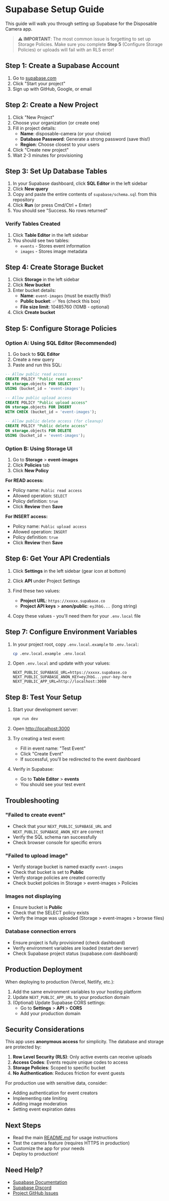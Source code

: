 # Supabase Setup Guide

This guide will walk you through setting up Supabase for the Disposable Camera app.

> **⚠️ IMPORTANT**: The most common issue is forgetting to set up Storage Policies.
> Make sure you complete **Step 5** (Configure Storage Policies) or uploads will fail with an RLS error!

## Step 1: Create a Supabase Account

1. Go to [supabase.com](https://supabase.com)
2. Click "Start your project"
3. Sign up with GitHub, Google, or email

## Step 2: Create a New Project

1. Click "New Project"
2. Choose your organization (or create one)
3. Fill in project details:
   - **Name**: disposable-camera (or your choice)
   - **Database Password**: Generate a strong password (save this!)
   - **Region**: Choose closest to your users
4. Click "Create new project"
5. Wait 2-3 minutes for provisioning

## Step 3: Set Up Database Tables

1. In your Supabase dashboard, click **SQL Editor** in the left sidebar
2. Click **New query**
3. Copy and paste the entire contents of `supabase/schema.sql` from this repository
4. Click **Run** (or press Cmd/Ctrl + Enter)
5. You should see "Success. No rows returned"

### Verify Tables Created

1. Click **Table Editor** in the left sidebar
2. You should see two tables:
   - `events` - Stores event information
   - `images` - Stores image metadata

## Step 4: Create Storage Bucket

1. Click **Storage** in the left sidebar
2. Click **New bucket**
3. Enter bucket details:
   - **Name**: `event-images` (must be exactly this!)
   - **Public bucket**: ✅ Yes (check this box)
   - **File size limit**: 10485760 (10MB - optional)
4. Click **Create bucket**

## Step 5: Configure Storage Policies

### Option A: Using SQL Editor (Recommended)

1. Go back to **SQL Editor**
2. Create a new query
3. Paste and run this SQL:

```sql
-- Allow public read access
CREATE POLICY "Public read access"
ON storage.objects FOR SELECT
USING (bucket_id = 'event-images');

-- Allow public upload access
CREATE POLICY "Public upload access"
ON storage.objects FOR INSERT
WITH CHECK (bucket_id = 'event-images');

-- Allow public delete access (for cleanup)
CREATE POLICY "Public delete access"
ON storage.objects FOR DELETE
USING (bucket_id = 'event-images');
```

### Option B: Using Storage UI

1. Go to **Storage** > **event-images**
2. Click **Policies** tab
3. Click **New Policy**

**For READ access:**
- Policy name: `Public read access`
- Allowed operation: `SELECT`
- Policy definition: `true`
- Click **Review** then **Save**

**For INSERT access:**
- Policy name: `Public upload access`
- Allowed operation: `INSERT`
- Policy definition: `true`
- Click **Review** then **Save**

## Step 6: Get Your API Credentials

1. Click **Settings** in the left sidebar (gear icon at bottom)
2. Click **API** under Project Settings
3. Find these two values:

   - **Project URL**: `https://xxxxx.supabase.co`
   - **Project API keys** > **anon/public**: `eyJhbG...` (long string)

4. Copy these values - you'll need them for your `.env.local` file

## Step 7: Configure Environment Variables

1. In your project root, copy `.env.local.example` to `.env.local`:
   ```bash
   cp .env.local.example .env.local
   ```

2. Open `.env.local` and update with your values:
   ```env
   NEXT_PUBLIC_SUPABASE_URL=https://xxxxx.supabase.co
   NEXT_PUBLIC_SUPABASE_ANON_KEY=eyJhbG...your-key-here
   NEXT_PUBLIC_APP_URL=http://localhost:3000
   ```

## Step 8: Test Your Setup

1. Start your development server:
   ```bash
   npm run dev
   ```

2. Open [http://localhost:3000](http://localhost:3000)

3. Try creating a test event:
   - Fill in event name: "Test Event"
   - Click "Create Event"
   - If successful, you'll be redirected to the event dashboard

4. Verify in Supabase:
   - Go to **Table Editor** > **events**
   - You should see your test event

## Troubleshooting

### "Failed to create event"
- Check that your `NEXT_PUBLIC_SUPABASE_URL` and `NEXT_PUBLIC_SUPABASE_ANON_KEY` are correct
- Verify the SQL schema ran successfully
- Check browser console for specific errors

### "Failed to upload image"
- Verify storage bucket is named exactly `event-images`
- Check that bucket is set to **Public**
- Verify storage policies are created correctly
- Check bucket policies in Storage > event-images > Policies

### Images not displaying
- Ensure bucket is **Public**
- Check that the SELECT policy exists
- Verify the image was uploaded (Storage > event-images > browse files)

### Database connection errors
- Ensure project is fully provisioned (check dashboard)
- Verify environment variables are loaded (restart dev server)
- Check Supabase project status (supabase.com dashboard)

## Production Deployment

When deploying to production (Vercel, Netlify, etc.):

1. Add the same environment variables to your hosting platform
2. Update `NEXT_PUBLIC_APP_URL` to your production domain
3. (Optional) Update Supabase CORS settings:
   - Go to **Settings** > **API** > **CORS**
   - Add your production domain

## Security Considerations

This app uses **anonymous access** for simplicity. The database and storage are protected by:

1. **Row Level Security (RLS)**: Only active events can receive uploads
2. **Access Codes**: Events require unique codes to access
3. **Storage Policies**: Scoped to specific bucket
4. **No Authentication**: Reduces friction for event guests

For production use with sensitive data, consider:
- Adding authentication for event creators
- Implementing rate limiting
- Adding image moderation
- Setting event expiration dates

## Next Steps

- Read the main [README.md](./README.md) for usage instructions
- Test the camera feature (requires HTTPS in production)
- Customize the app for your needs
- Deploy to production!

## Need Help?

- [Supabase Documentation](https://supabase.com/docs)
- [Supabase Discord](https://discord.supabase.com)
- [Project GitHub Issues](../../issues)
